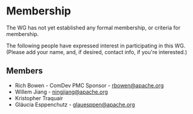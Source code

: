 # Membership

The WG has not yet established any formal membership, or criteria for
membership.

The following people have expressed interest in participating in this
WG. (Please add your name, and, if desired, contact info, if you're
interested.)

## Members

- Rich Bowen - ComDev PMC Sponsor - <rbowen@apache.org>
- Willem Jiang - <ningjiang@apache.org>
- Kristopher Traquair
- Gláucia Esppenchutz - <glauesppen@apache.org>
